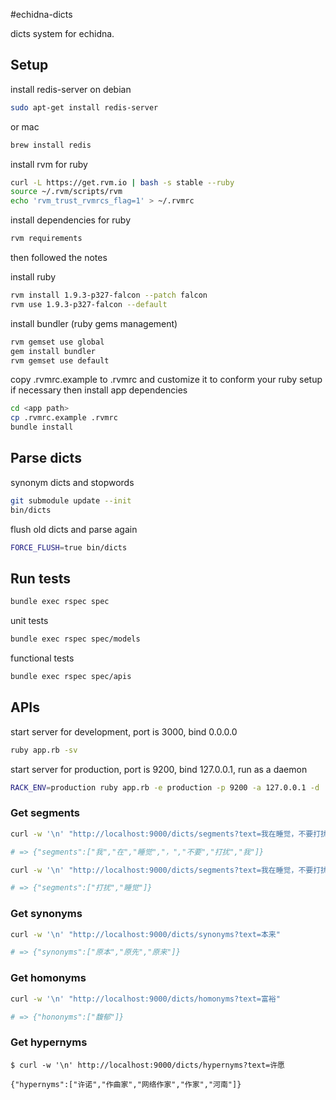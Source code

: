#echidna-dicts

dicts system for echidna.

## Setup

install redis-server on debian

```bash
sudo apt-get install redis-server
```

or mac

```bash
brew install redis
```

install rvm for ruby

```bash
curl -L https://get.rvm.io | bash -s stable --ruby
source ~/.rvm/scripts/rvm
echo 'rvm_trust_rvmrcs_flag=1' > ~/.rvmrc
```

install dependencies for ruby

```bash
rvm requirements
```

then followed the notes

install ruby

```bash
rvm install 1.9.3-p327-falcon --patch falcon
rvm use 1.9.3-p327-falcon --default
```

install bundler (ruby gems management)

```bash
rvm gemset use global
gem install bundler
rvm gemset use default
```

copy .rvmrc.example to .rvmrc and customize it to conform your ruby setup if necessary
then install app dependencies

```bash
cd <app path>
cp .rvmrc.example .rvmrc
bundle install
```

## Parse dicts

synonym dicts and stopwords

```bash
git submodule update --init
bin/dicts
```
flush old dicts and parse again

```bash
FORCE_FLUSH=true bin/dicts
```

## Run tests

```bash
bundle exec rspec spec
```

unit tests

```bash
bundle exec rspec spec/models
```

functional tests

```bash
bundle exec rspec spec/apis
```

## APIs

start server for development, port is 3000, bind 0.0.0.0

```bash
ruby app.rb -sv
```

start server for production, port is 9200, bind 127.0.0.1, run as a daemon

```bash
RACK_ENV=production ruby app.rb -e production -p 9200 -a 127.0.0.1 -d
```

### Get segments

```bash
curl -w '\n' "http://localhost:9000/dicts/segments?text=我在睡觉，不要打扰我"

# => {"segments":["我","在","睡觉","，","不要","打扰","我"]}
```

```bash
curl -w '\n' "http://localhost:9000/dicts/segments?text=我在睡觉，不要打扰我&optimize=true"

# => {"segments":["打扰","睡觉"]}
```

### Get synonyms

```bash
curl -w '\n' "http://localhost:9000/dicts/synonyms?text=本来"

# => {"synonyms":["原本","原先","原来"]}
```

### Get homonyms

```bash
curl -w '\n' "http://localhost:9000/dicts/homonyms?text=富裕"

# => {"hononyms":["馥郁"]}
```

### Get hypernyms

```
$ curl -w '\n' http://localhost:9000/dicts/hypernyms?text=许愿

{"hypernyms":["许诺","作曲家","网络作家","作家","河南"]}
```
